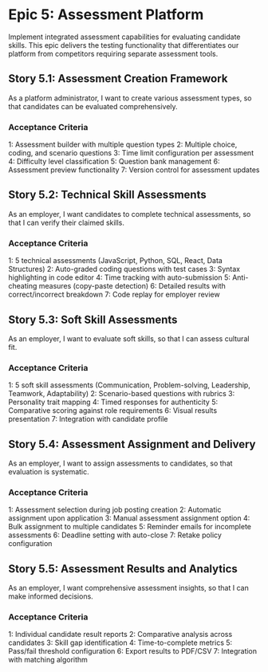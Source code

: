 # Epic 5: Assessment Platform

Implement integrated assessment capabilities for evaluating candidate skills. This epic delivers the testing functionality that differentiates our platform from competitors requiring separate assessment tools.

## Story 5.1: Assessment Creation Framework

As a platform administrator,
I want to create various assessment types,
so that candidates can be evaluated comprehensively.

### Acceptance Criteria
1: Assessment builder with multiple question types
2: Multiple choice, coding, and scenario questions
3: Time limit configuration per assessment
4: Difficulty level classification
5: Question bank management
6: Assessment preview functionality
7: Version control for assessment updates

## Story 5.2: Technical Skill Assessments

As an employer,
I want candidates to complete technical assessments,
so that I can verify their claimed skills.

### Acceptance Criteria
1: 5 technical assessments (JavaScript, Python, SQL, React, Data Structures)
2: Auto-graded coding questions with test cases
3: Syntax highlighting in code editor
4: Time tracking with auto-submission
5: Anti-cheating measures (copy-paste detection)
6: Detailed results with correct/incorrect breakdown
7: Code replay for employer review

## Story 5.3: Soft Skill Assessments

As an employer,
I want to evaluate soft skills,
so that I can assess cultural fit.

### Acceptance Criteria
1: 5 soft skill assessments (Communication, Problem-solving, Leadership, Teamwork, Adaptability)
2: Scenario-based questions with rubrics
3: Personality trait mapping
4: Timed responses for authenticity
5: Comparative scoring against role requirements
6: Visual results presentation
7: Integration with candidate profile

## Story 5.4: Assessment Assignment and Delivery

As an employer,
I want to assign assessments to candidates,
so that evaluation is systematic.

### Acceptance Criteria
1: Assessment selection during job posting creation
2: Automatic assignment upon application
3: Manual assessment assignment option
4: Bulk assignment to multiple candidates
5: Reminder emails for incomplete assessments
6: Deadline setting with auto-close
7: Retake policy configuration

## Story 5.5: Assessment Results and Analytics

As an employer,
I want comprehensive assessment insights,
so that I can make informed decisions.

### Acceptance Criteria
1: Individual candidate result reports
2: Comparative analysis across candidates
3: Skill gap identification
4: Time-to-complete metrics
5: Pass/fail threshold configuration
6: Export results to PDF/CSV
7: Integration with matching algorithm